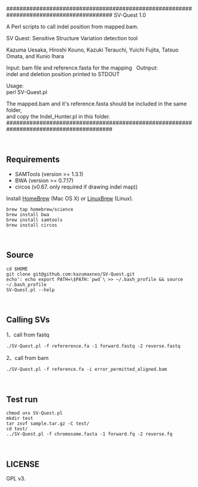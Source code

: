 ######################################################################################## 
SV-Quest 1.0

A Perl scripts to call indel position from mapped.bam.   

SV Quest: Sensitive Structure Variation detection tool

Kazuma Uesaka, Hiroshi Kouno, Kazuki Terauchi, Yuichi Fujita, Tatsuo Omata, and Kunio Ihara  



Input: 
  bam file and reference.fasta for the mapping   
Outnput:	
  indel and deletion position printed to STDOUT  

Usage:  
  perl SV-Quest.pl    


 The mapped.bam and it's reference.fasta should be included in the same folder,  
 and copy the Indel_Hunter.pl in this folder.
########################################################################################

    
## Requirements  
- SAMTools  (version >= 1.3.1)   
- BWA (version >= 0.7.17)  
- circos (v0.67. only required if drawing indel map))  


Install [HomeBrew](http://brew.sh/) (Mac OS X) or [LinuxBrew](http://brew.sh/linuxbrew/) (Linux).  
```
brew tap homebrew/science
brew install bwa
brew install samtools
brew install circos
```
    


## Source
```
cd $HOME 
git clone git@github.com:kazumaxneo/SV-Quest.git
echo': echo export PATH=\$PATH:`pwd`\ >> ~/.bash_profile && source ~/.bash_profile
SV-Quest.pl --help  
```
    


## Calling SVs
1、call from fastq
```
./SV-Quest.pl -f refererence.fa -1 forward.fastq -2 reverse.fastq
```

2、call from bam
```
./SV-Quest.pl -f reference.fa -i error_permitted_aligned.bam
```
    
## Test run
```
chmod u+x SV-Quest.pl
mkdir test
tar zxvf sample.tar.gz -C test/
cd test/
../SV-Quest.pl -f chromosome.fasta -1 forward.fq -2 reverse.fq
```  
    


## LICENSE ##

GPL v3.


